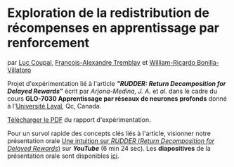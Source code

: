 # Exploration de la redistribution de récompenses en apprentissage par renforcement
par [Luc Coupal](https://redleader962.github.io), [Francois-Alexandre Tremblay](https://www.linkedin.com/in/francois-alexandre-tremblay-m-sc-2b212146/) et [William-Ricardo Bonilla-Villatoro](william-ricardo.bonilla-villatoro.1@ulaval.ca)

Projet d'expérimentation lié à l'article ***"RUDDER: Return Decomposition for Delayed Rewards"*** écrit par *Arjona-Medina, J. A.* et *al.* dans le cadre du cours **GLO-7030 Apprentissage par réseaux de neurones profonds** donné à l'[Université Laval](https://www.fsg.ulaval.ca), Qc, Canada.

[Télécharger le PDF](https://github.com/RedLeader962/T13-Deep-Learning-Project/raw/master/T13_Deep_Learning_Project_Report-v1.pdf) du rapport d'expérimentation.

Pour un survol rapide des concepts clés liés à l'article, visionner notre présentation orale 
[Une intuition sur *RUDDER* (*Return Decomposition for Delayed Rewards*)](https://youtu.be/2xH1TjVt9I8) sur ***YouTube*** (6 min 24 sec). 
Les **diapositives** de la présentation orale sont disponibles [ici](https://github.com/RedLeader962/Une-intuition-sur-RUDDER).
